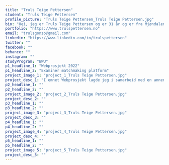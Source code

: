 ```yaml
---
title: "Truls Teige Pettersen"
student: "Truls Teige Pettersen"
profile_picture: "Truls Teige Pettersen_Truls Teige Pettersen.jpg"
bio: "Hei, jeg er Truls Teige Pettersen og er 31 år og er fra Mjøndalen. Har lenge hatt en interesse for data og teknologi. og valgte endelig og ta en utdannelse i webutvikling. Gjennom studiene har jeg fått godt kjennskap til ulike design-metoder og har innom både back-end og front-end utvikling, samt vært med på og skape flere full-stack prosjekter sammen med andre webutviklere og designere. Jeg har hatt 3 flotte år ved NTNU og gleder meg til og komme meg ut i arbeidsmarkedet igjen."
portfolio: "https://www.trulspettersen.no"
email: "trulsgonzo@gmail.com"
linkedin: "https://www.linkedin.com/in/trulspettersen"
twitter: ""
facebook: ""
behance: ""
instagram: ""
studyProgram: "BWU"
p1_headline_1: "Webprosjekt 2022"
p1_headline_2: "Examiner matchmaking platform"
project_image_1: "project_1_Truls Teige Pettersen.jpg"
project_desc_1: "I emnet Webprosjekt lagde jeg i samarbeid med en annen student en nettside hvor professorer og lærere i høyskole og universitetssektoren kunne finne hverandre til og være sensorer til eksamener de underviste i. Prosjektet ble gjennomført med jevnlige møter med prosjekteier og gikk fra lo-fi prototype til hi-fi prototyper lagd i Figma. Vi valgte et enkelt design og selve nettsiden ble kodet ved bruk av MERN-stacken."
p2_headline_1: ""
p2_headline_2: ""
project_image_2: "project_2_Truls Teige Pettersen.jpg"
project_desc_2: ""
p3_headline_1: ""
p3_headline_2: ""
project_image_3: "project_3_Truls Teige Pettersen.jpg"
project_desc_3: ""
p4_headline_1: ""
p4_headline_2: ""
project_image_4: "project_4_Truls Teige Pettersen.jpg"
project_desc_4: ""
p5_headline_1: ""
p5_headline_2: ""
project_image_5: "project_5_Truls Teige Pettersen.jpg"
project_desc_5: ""
---
```

